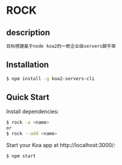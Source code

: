 # ROCK

## description

```bash
目标搭建基于node koa2的一款企业级servers脚手架 
```

## Installation

```sh
$ npm install -g koa2-servers-cli
```
## Quick Start

Install dependencies:

```bash
$ rock -a <name>
or
$ rock --add <name>
```
Start your Koa app at http://localhost:3000/:

```bash
$ npm start
```